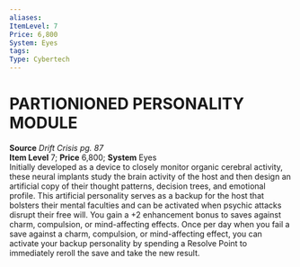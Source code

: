 ```yaml
---
aliases: 
ItemLevel: 7
Price: 6,800
System: Eyes
tags: 
Type: Cybertech
---
```

# PARTIONIONED PERSONALITY MODULE
**Source** _Drift Crisis pg. 87_  
**Item Level** 7; **Price** 6,800; **System** Eyes  
Initially developed as a device to closely monitor organic cerebral activity, these neural implants study the brain activity of the host and then design an artificial copy of their thought patterns, decision trees, and emotional profile. This artificial personality serves as a backup for the host that bolsters their mental faculties and can be activated when psychic attacks disrupt their free will. You gain a +2 enhancement bonus to saves against charm, compulsion, or mind-affecting effects. Once per day when you fail a save against a charm, compulsion, or mind-affecting effect, you can activate your backup personality by spending a Resolve Point to immediately reroll the save and take the new result.